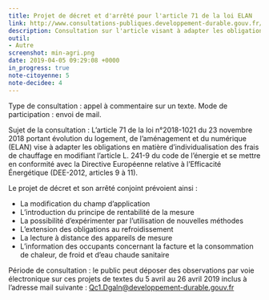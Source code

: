 ```yaml
---
title: Projet de décret et d'arrêté pour l'article 71 de la loi ELAN
link: http://www.consultations-publiques.developpement-durable.gouv.fr/projets-de-decret-et-d-arrete-pris-en-application-a1934.html?id_rubrique=1
description: Consultation sur l'article visant à adapter les obligations en matière d’individualisation des frais de chauffage en modifiant l’article L. 241-9 du code de l’énergie et se mettre en conformité avec la Directive Européenne relative à l’Efficacité Énergétique (DEE-2012, articles 9 à 11).
outil:
- Autre
screenshot: min-agri.png
date: 2019-04-05 09:29:08 +0000
in_progress: true
note-citoyenne: 5
note-decidee: 4
---
```


Type de consultation : appel à commentaire sur un texte.
Mode de participation : envoi de mail.

Sujet de la consultation : L’article 71 de la loi n°2018-1021 du 23 novembre 2018 portant évolution du logement, de l’aménagement et du numérique (ELAN) vise à adapter les obligations en matière d’individualisation des frais de chauffage en modifiant l’article L. 241-9 du code de l’énergie et se mettre en conformité avec la Directive Européenne relative à l’Efficacité Énergétique (DEE-2012, articles 9 à 11).

Le projet de décret et son arrêté conjoint prévoient ainsi :

- La modification du champ d’application
- L’introduction du principe de rentabilité de la mesure
- La possibilité d’expérimenter par l’utilisation de nouvelles méthodes
- L’extension des obligations au refroidissement
- La lecture à distance des appareils de mesure
- L’information des occupants concernant la facture et la consommation de chaleur, de froid et d’eau chaude sanitaire

Période de consultation : le public peut déposer des observations par voie électronique sur ces projets de textes du 5 avril au 26 avril 2019 inclus à l’adresse mail suivante : Qc1.Dgaln@developpement-durable.gouv.fr